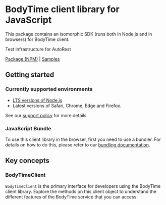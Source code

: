 # BodyTime client library for JavaScript

This package contains an isomorphic SDK (runs both in Node.js and in browsers) for BodyTime client.

Test Infrastructure for AutoRest

[Package (NPM)](https://www.npmjs.com/package/@msinternal/body-time) |
[Samples](https://github.com/Azure-Samples/azure-samples-js-management)

## Getting started

### Currently supported environments

- [LTS versions of Node.js](https://github.com/nodejs/release#release-schedule)
- Latest versions of Safari, Chrome, Edge and Firefox.

See our [support policy](https://github.com/Azure/azure-sdk-for-js/blob/main/SUPPORT.md) for more details.




### JavaScript Bundle
To use this client library in the browser, first you need to use a bundler. For details on how to do this, please refer to our [bundling documentation](https://aka.ms/AzureSDKBundling).

## Key concepts

### BodyTimeClient

`BodyTimeClient` is the primary interface for developers using the BodyTime client library. Explore the methods on this client object to understand the different features of the BodyTime service that you can access.

